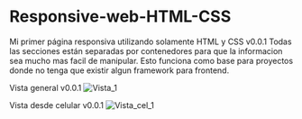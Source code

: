 # Responsive-web-HTML-CSS
Mi primer página responsiva utilizando solamente HTML y CSS v0.0.1
Todas las secciones están separadas por contenedores para que la informacion sea mucho mas facil de manipular.
Esto funciona como base para proyectos donde no tenga que existir algun framework para frontend.


Vista general v0.0.1
![Vista_1](https://github.com/AdrianCelayaR/Responsive-web-HTML-CSS/assets/92332544/daebd260-954f-4612-9f87-16115332d3e1)

Vista desde celular v0.0.1
![Vista_cel_1](https://github.com/AdrianCelayaR/Responsive-web-HTML-CSS/assets/92332544/1dfd5fea-1921-4cd5-8c8d-b50cd288a296)
